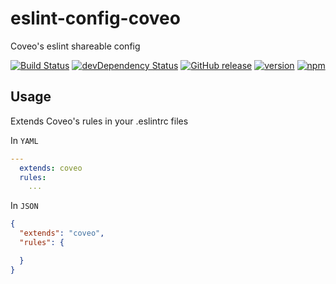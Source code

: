 # eslint-config-coveo

Coveo's eslint shareable config

[![Build Status](https://travis-ci.org/coveo/eslint-config-coveo.svg?branch=master)](https://travis-ci.org/coveo/eslint-config-coveo)
[![devDependency Status](https://david-dm.org/coveo/eslint-config-coveo/dev-status.svg)](https://david-dm.org/coveo/eslint-config-coveo#info=devDependencies)
[![GitHub release](https://img.shields.io/github/release/coveo/eslint-config-coveo.svg?maxAge=2592000)](https://github.com/coveo/eslint-config-coveo/releases/)
[![version](https://img.shields.io/npm/v/estlint-config-coveo.svg?maxAge=2592000)](https://www.npmjs.org/package/estlint-config-coveo)
[![npm](https://img.shields.io/npm/dt/eslint-config-coveo.svg?maxAge=2592000)](https://www.npmjs.org/package/eslint-config-coveo)

## Usage

Extends Coveo's rules in your .eslintrc files

In `YAML`

```yaml
---
  extends: coveo
  rules:
    ...
```

In `JSON`

```json
{
  "extends": "coveo",
  "rules": {

  }
}
```
